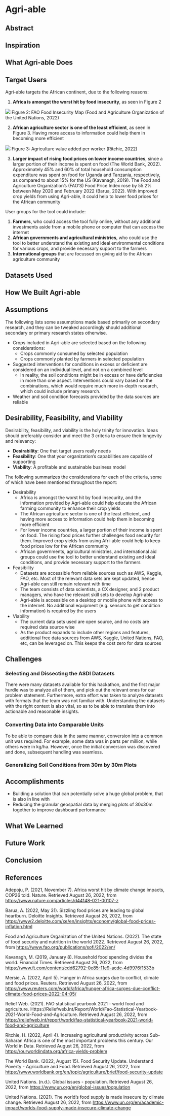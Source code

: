 ﻿# Agri-able

## Abstract


## Inspiration


## What Agri-able Does


## Target Users

Agri-able targets the African continent, due to the following reasons:
1. **Africa is amongst the worst hit by food insecurity**, as seen in Figure 2 

![](./images/fao-food-insecurity-map.png)
Figure 2: FAO Food Insecurity Map (Food and Agriculture Organization of the United Nations, 2022)

2. **African agriculture sector is one of the least efficient**, as seen in Figure 3. Having more access to information could help them in becoming more efficient 
  
![](./images/agriculture-value-added-per-worker-wdi.png)
Figure 3: Agriculture value added per worker (Ritchie, 2022)

3. **Larger impact of rising food prices on lower income countries**, since a larger portion of their income is spent on food (The World Bank, 2022). Approximately 45% and 60% of total household consumption expenditure was spent on food for Uganda and Tanzania, respectively, as compared to about 15% for the US (Kavanagh, 2019). The Food and Agriculture Organization’s (FAO’S) Food Price Index rose by 55.2% between May 2020 and February 2022 (Barua, 2022). With improved crop yields from using Agri-able, it could help to lower food prices for the African community

User groups for the tool could include:
1. **Farmers**, who could access the tool fully online, without any additional investments aside from a mobile phone or computer that can access the internet
2. **African governments and agricultural ministries**, who could use the tool to better understand the existing and ideal environmental conditions for various crops, and provide necessary support to the farmers
3. **International groups** that are focussed on giving aid to the African agriculture community

## Datasets Used


## How We Built Agri-able


## Assumptions

The following lists some assumptions made based primarily on secondary research, and they can be tweaked accordingly should additional secondary or primary research states otherwise.

- Crops included in Agri-able are selected based on the following considerations:
  - Crops commonly consumed by selected population
  - Crops commonly planted by farmers in selected population
- Suggested interventions for conditions in excess or deficient are considered on an individual level, and not on a combined level
  - In reality, the soil conditions might be in excess or have deficiencies in more than one aspect. Interventions could vary based on the combinations, which would require much more in-depth research, which could include primary research.
- Weather and soil condition forecasts provided by the data sources are reliable

## Desirability, Feasibility, and Viability

Desirability, feasibility, and viability is the holy trinity for innovation. Ideas should preferably consider and meet the 3 criteria to ensure their longevity and relevancy:
- **Desirability**: One that target users really needs
- **Feasibility**: One that your organization’s capabilities are capable of supporting
- **Viability**: A profitable and sustainable business model

The following summarizes the considerations for each of the criteria, some of which have been mentioned throughout the report:

- Desirability
  - Africa is amongst the worst hit by food insecurity, and the information provided by Agri-able could help educate the African farming community to enhance their crop yields 
  - The African agriculture sector is one of the least efficient, and having more access to information could help them in becoming more efficient 
  - For lower income countries, a larger portion of their income is spent on food. The rising food prices further challenges food security for them. Improved crop yields from using Afri-able could help to keep food prices low for the African community
  - African governments, agricultural ministries, and international aid groups could use the tool to better understand existing and ideal conditions, and provide necessary support to the farmers
- Feasibility
	- Datasets are accessible from reliable sources such as AWS, Kaggle, FAO, etc. Most of the relevant data sets are kept updated, hence Agri-able can still remain relevant with time
	- The team consists of data scientists, a CX designer, and 2 product managers, who have the relevant skill sets to develop Agri-able
	- Agri-able is accessible on a desktop or mobile phone with access to the internet. No additional equipment (e.g. sensors to get condition information) is required by the users
- Viability
  - The current data sets used are open source, and no costs are required data source wise 
  - As the product expands to include other regions and features, additional free data sources from AWS, Kaggle, United Nations, FAO, etc, can be leveraged on. This keeps the cost zero for data sources

## Challenges

### Selecting and Dissecting the ASDI Datasets

There were many datasets available for this hackathon, and the first major hurdle was to analyze all of them, and pick out the relevant ones for our problem statement. Furthermore, extra effort was taken to analyze datasets with formats that the team was not familiar with. Understanding the datasets with the right context is also vital, so as to be able to translate them into actionable and reasonable insights. 

### Converting Data into Comparable Units

To be able to compare data in the same manner, conversion into a common unit was required. For example, some data was in parts per million, while others were in kg/ha. However, once the initial conversion was discovered and done, subsequent handling was seamless.

### Generalizing Soil Conditions from 30m by 30m Plots


## Accomplishments

- Building a solution that can potentially solve a huge global problem, that is also in line with 
- Reducing the granular geospatial data by merging plots of 30x30m together to improve dashboard performance

## What We Learned


## Future Work


## Conclusion


## References

Adepoju, P. (2021, November 7). Africa worst hit by climate change impacts, COP26 told. Nature. Retrieved August 26, 2022, from https://www.nature.com/articles/d44148-021-00107-z


Barua, A. (2022, May 31). Sizzling food prices are leading to global heartburn. Deloitte Insights. Retrieved August 26, 2022, from https://www2.deloitte.com/xe/en/insights/economy/global-food-prices-inflation.html


Food and Agriculture Organization of the United Nations. (2022). The state of food security and nutrition in the world 2022. Retrieved August 26, 2022, from https://www.fao.org/publications/sofi/2022/en/


Kavanagh, M. (2019, January 8). Household food spending divides the world. Financial Times. Retrieved August 26, 2022, from https://www.ft.com/content/cdd62792-0e85-11e9-acdc-4d9976f1533b


Mersie, A. (2022, April 5). Hunger in Africa surges due to conflict, climate and food prices. Reuters. Retrieved August 26, 2022, from https://www.reuters.com/world/africa/hunger-africa-surges-due-conflict-climate-food-prices-2022-04-05/


Relief Web. (2021). FAO statistical yearbook 2021 - world food and agriculture. Https://Reliefweb.Int/Report/World/Fao-Statistical-Yearbook-2021-World-Food-and-Agriculture. Retrieved August 26, 2022, from https://reliefweb.int/report/world/fao-statistical-yearbook-2021-world-food-and-agriculture


Ritchie, H. (2022, April 4). Increasing agricultural productivity across Sub-Saharan Africa is one of the most important problems this century. Our World in Data. Retrieved August 26, 2022, from https://ourworldindata.org/africa-yields-problem


The World Bank. (2022, August 15). Food Security Update. Understand Poverty - Agriculture and Food. Retrieved August 26, 2022, from https://www.worldbank.org/en/topic/agriculture/brief/food-security-update


United Nations. (n.d.). Global issues - population. Retrieved August 26, 2022, from https://www.un.org/en/global-issues/population


United Nations. (2021). The world’s food supply is made insecure by climate change. Retrieved August 26, 2022, from https://www.un.org/en/academic-impact/worlds-food-supply-made-insecure-climate-change